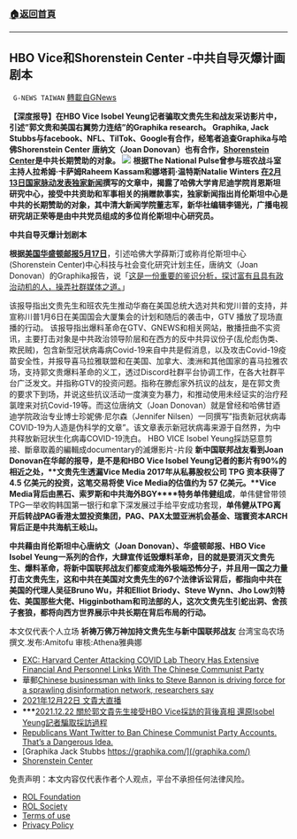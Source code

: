 ###  [:house:返回首頁](https://github.com/ourhimalayas/txt)
---


## HBO Vice和Shorenstein Center -中共自导灭爆计画剧本
` G-NEWS TAIWAN` [轉載自GNews](https://gnews.org/zh-hans/1790614/)

**【深度报导】在HBO Vice Isobel Yeung记者骗取文贵先生和战友采访影片中，引述”郭文贵和美国右翼势力连结”的Graphika research。 Graphika, Jack Stubbs与facebook、NFL、TilTok、Google有合作，经笔者追查Graphika与哈佛Shorenstein Center 唐纳文（Joan Donovan）也有合作，[Shorenstein Center](https://shorensteincenter.org/)是中共长期赞助的对象。**
![](https://assets.gnews.org/wp-content/uploads/2021/12/Graphika-Shorenstein-Center-CCP-Vice.png)
**根据The National Pulse曾参与班农战斗室主持人拉希姆·卡萨姆Raheem Kassam和娜塔莉·温特斯Natalie Winters [在2月13日国家脉动发表独家新闻](https://thenationalpulse.com/2021/02/13/harvard-shorenstein-center-ccp-ties/)撰写的文章中，揭露了哈佛大学肯尼迪学院肖恩斯坦研究中心，接受中共资助和军事相关的捐赠款事实，独家新闻指出肖伦斯坦中心是中共的长期赞助的对象，其中清大新闻学院董志军，新华社编辑李锡光，广播电视研究胡正荣等是由中共党员组成的多位肖伦斯坦中心研究员。**

**中共自导灭爆计划剧本**

**根据[美国华盛顿邮报5月17日](https://www.washingtonpost.com/technology/2021/05/17/guo-wengui-disinformation-steve-bannon/)**，引述哈佛大学薛斯汀或称肖伦斯坦中心(Shorenstein Center)中心科技与社会变化研究计划主任，唐纳文（Joan Donovan）的Graphika报告，说「[这是一份重要的鉴识分析，探讨富有且具有政治动机的人，操弄社群媒体之道。](https://www.washingtonpost.com/technology/2021/05/17/guo-wengui-disinformation-steve-bannon/)」

该报导指出文贵先生和班农先生推动华裔在美国总统大选对共和党川普的支持，并宣称川普1月6日在美国国会大厦集会的计划和随后的袭击中，GTV 播放了现场直播的行动。
该报导指出爆料革命在GTV、GNEWS和相关网站，散播扭曲不实资讯，主要打击对象是中共政治领导阶层和在西方的反中共异议份子(乱伦彪伪类、欺民贼)，包含新型冠状病毒病Covid-19来自中共是假消息，以及攻击Covid-19疫苗安全性，并报导喜马拉雅联盟和在美国、加拿大、澳洲和其他国家的喜马拉雅农场，支持郭文贵爆料革命的义工，透过Discord社群平台协调工作，在各大社群平台广泛发文。并指称GTV的投资问题。指称在滕彪家外抗议的战友，是在郭文贵的要求下到场，并说这些抗议活动一度演变为暴力，和推动使用未经证实的治疗羟氯喹来对抗Covid-19等。而这位唐纳文（Joan Donovan）就是曾经和哈佛甘迺迪学院政治专业博士珍妮佛·尼尔森（Jennifer Nilsen）一同撰写”指责新冠状病毒COVID-19为人造是伪科学的文章”。该文章表示新冠状病毒来源于自然界，为中共释放新冠状生化病毒COVID-19洗白。
HBO VICE Isobel Yeung採訪惡意剪接、斷章取義的編輯成documentary的滅爆影片-片段
**新中国联邦战友看到****Joan Donovan****在华邮的报导，是不是和****HBO Vice Isobel Yeung****记者的影片有****90%****的相近之处，**文贵先生透漏Vice Media 2017年从私募股权公司 TPG 资本获得了 4.5 亿美元的投资，这笔交易将使 Vice Media的估值约为 57 亿美元。**Vice Media****背后由黑石、索罗斯和中共海外****BGY****特务单伟健组成**，单伟健曾带领TPG一举收购韩国第一银行和拿下深发展过手给平安成功套现，**单伟健从****TPG****离开后转战****PAG****香港太盟投资集团，****PAG****、****PAX****太盟亚洲机会基金、瑞寰资本****ARCH****背后正是中共海航王岐山。**

**中共藉由肖伦斯坦中心唐纳文（Joan Donovan）、华盛顿邮报、HBO Vice Isobel Yeung一系列的合作，大肆宣传诋毁爆料革命，目的就是要消灭文贵先生、爆料革命，将新中国联邦战友们都变成海外极端恐怖分子，并且用一国之力量打击文贵先生，这和中共在美国对文贵先生的67个法律诉讼背后，都指向中共在美国的代理人吴征Bruno Wu，并和Elliot Briody、Steve Wynn、Jho Low刘特佐、美国那些大佬、Higginbotham和司法部的人，这次文贵先生引蛇出洞、舍孩子套狼，都将向西方世界展示中共长期在背后布局的行动。**

本文仅代表个人立场
**祈祷万佛万神加持文贵先生与新中国联邦战友**
台湾宝岛农场 撰文.发布:Amitofu 审核:Athena雅典娜

- [EXC: Harvard Center Attacking COVID Lab Theory Has Extensive Financial And Personnel Links With The Chinese Communist Party](https://thenationalpulse.com/exclusive/harvard-shorenstein-center-ccp-ties/)
- 華郵[Chinese businessman with links to Steve Bannon is driving force for a sprawling disinformation network, researchers say](https://www.washingtonpost.com/technology/2021/05/17/guo-wengui-disinformation-steve-bannon/)
- [2021年12月22日 文貴大直播](https://gtv.org/video/id=61c324ccbcb7f101bb732568)
- **\*\*\***[2021.12.22 關於郭文貴先生接受HBO Vice採訪的背後真相 還原Isobel Yeung記者騙取採訪過程](https://gtv.org/video/id=61c3bb8900f9a119180832eb)
- [Republicans Want Twitter to Ban Chinese Communist Party Accounts. That’s a Dangerous Idea.](https://slate.com/technology/2020/04/republicans-want-twitter-to-ban-chinese-communist-party-accounts-thats-dangerous.html)
- [Graphika Jack Stubbs https://graphika.com/](/graphika.com/)
- [Shorenstein Center](https://shorensteincenter.org/)


 

免责声明：本文内容仅代表作者个人观点，平台不承担任何法律风险。

- [ROL Foundation](https://rolfoundation.org/)
- [ROL Society](https://rolsociety.org/)
- [Terms of use](https://gnews.org/terms-of-use-3/)
- [Privacy Policy](https://gnews.org/privacy-policy/)
